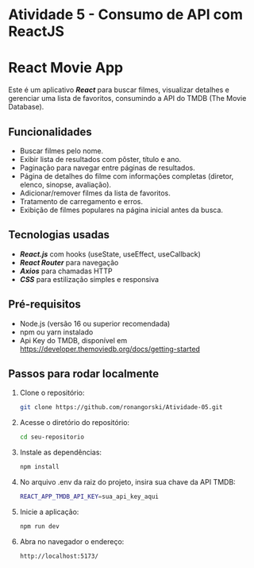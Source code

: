 # Atividade 5 - Consumo de API com ReactJS


# React Movie App

Este é um aplicativo ***React*** para buscar filmes, visualizar detalhes e gerenciar uma lista de favoritos, consumindo a API do TMDB (The Movie Database).

## Funcionalidades

- Buscar filmes pelo nome.
- Exibir lista de resultados com pôster, título e ano.
- Paginação para navegar entre páginas de resultados.
- Página de detalhes do filme com informações completas (diretor, elenco, sinopse, avaliação).
- Adicionar/remover filmes da lista de favoritos.
- Tratamento de carregamento e erros.
- Exibição de filmes populares na página inicial antes da busca.

## Tecnologias usadas

- ***React.js*** com hooks (useState, useEffect, useCallback)
- ***React Router*** para navegação
- ***Axios*** para chamadas HTTP
- ***CSS*** para estilização simples e responsiva

## Pré-requisitos

- Node.js (versão 16 ou superior recomendada)
- npm ou yarn instalado
- Api Key do TMDB, disponível em https://developer.themoviedb.org/docs/getting-started

## Passos para rodar localmente

1. Clone o repositório:
   ```bash
   git clone https://github.com/ronangorski/Atividade-05.git
   ```

2. Acesse o diretório do repositório:
    ```bash 
    cd seu-repositorio
    ```
    
3. Instale as dependências:
    ```bash 
    npm install
    ```

4. No arquivo .env da raiz do projeto, insira sua chave da API TMDB:
    ```bash
    REACT_APP_TMDB_API_KEY=sua_api_key_aqui
    ```

5. Inicie a aplicação:
    ```bash
    npm run dev
    ```

6. Abra no navegador o endereço:
    ```
    http://localhost:5173/
    ```
    
